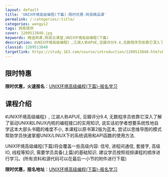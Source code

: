 ```yaml
---
layout: default
title: 'UNIX环境高级编程(下篇)-限时优惠-网易精品课'
permalink: /:categories/:title/
categories: wangyi2
tags: 网易提供
cover: 1209513840.jpg
keywords: 精选网课,网易云课堂,UNIX环境高级编程(下篇)
description: 《UNIX环境高级编程》,江湖人称APUE,豆瓣评分9.4,无数程序员依靠它深入了解了驱动UNIX和LINUX内核的编程
classid: 1209513840
targetlink: https://study.163.com/course/introduction/1209513840.htm?share=1&shareId=1025206652&utm_campaign=share&utm_medium=iphoneShare&utm_source=&utm_u=1025206652
---
```


## 限时特惠

**限时优惠，火速报名**：[UNIX环境高级编程(下篇)-报名学习](https://study.163.com/course/introduction/1209513840.htm?share=1&shareId=1025206652&utm_campaign=share&utm_medium=iphoneShare&utm_source=&utm_u=1025206652)

## 课程介绍

《UNIX环境高级编程》, 江湖人称APUE, 豆瓣评分9.4, 无数程序员依靠它深入了解了驱动UNIX和LINUX内核的编程接口的实用知识, 说实话初学者想要系统性地自学这本大部头书籍的难度不小, 本课程以原书第2版为蓝本, 尝试以思维导图的模式帮助学员快速掌握UNIX/LINUX下的系统调用和API函数的使用方法.



UNIX环境高级编程(下篇)将会覆盖一些高级内容: 信号, 进程间通信, 套接字, 高级IO,  线程等知识, 需要学员具备(上篇)的基础知识. 建议学员按照视频课程的顺序进行学习。(所有资料和源代码可以在最后一小节的附件进行下载)

**限时优惠，报名地址**：[UNIX环境高级编程(下篇)-报名学习](https://study.163.com/course/introduction/1209513840.htm?share=1&shareId=1025206652&utm_campaign=share&utm_medium=iphoneShare&utm_source=&utm_u=1025206652)

